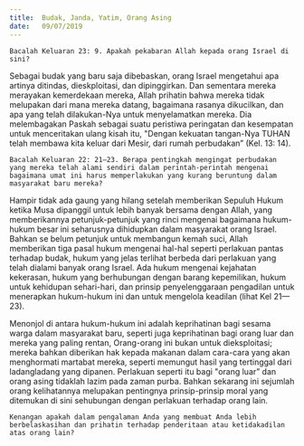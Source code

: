 ```yaml
---
title:  Budak, Janda, Yatim, Orang Asing
date:   09/07/2019
---
```


`Bacalah Keluaran 23: 9. Apakah pekabaran Allah kepada orang Israel di sini?`

Sebagai budak yang baru saja dibebaskan, orang Israel mengetahui apa artinya ditindas, dieskploitasi, dan dipinggirkan. Dan sementara mereka merayakan kemerdekaan mereka, Allah prihatin bahwa mereka tidak melupakan dari mana mereka datang, bagaimana rasanya dikucilkan, dan apa yang telah dilakukan-Nya untuk menyelamatkan mereka. Dia melembagakan Paskah sebagai suatu peristiwa peringatan dan kesempatan untuk menceritakan ulang kisah itu, "Dengan kekuatan tangan-Nya TUHAN telah membawa kita keluar dari Mesir, dari rumah perbudakan” (Kel. 13: 14).

`Bacalah Keluaran 22: 21—23. Berapa pentingkah mengingat perbudakan yang mereka telah alami sendiri dalam perintah-perintah mengenai bagaimana umat ini harus memperlakukan yang kurang beruntung dalam masyarakat baru mereka?`

Hampir tidak ada gaung yang hilang setelah memberikan Sepuluh Hukum ketika Musa dipanggil untuk lebih banyak bersama dengan Allah, yang memberikannya petunjuk-petunjuk yang rinci mengenai bagaimana hukum-hukum besar ini seharusnya dihidupkan dalam masyarakat orang Israel. Bahkan se belum petunjuk untuk membangun kemah suci, Allah memberikan tiga pasal hukum mengenai hal-hal seperti perlakuan pantas terhadap budak, hukum yang jelas terlihat berbeda dari perlakuan yang telah dialami banyak orang Israel. Ada hukum mengenai kejahatan kekerasan, hukum yang berhubungan dengan barang kepemilikan, hukum untuk kehidupan sehari-hari, dan prinsip penyelenggaraan pengadilan untuk menerapkan hukum-hukum ini dan untuk mengelola keadilan (lihat Kel 21—23).

Menonjol di antara hukum-hukum ini adalah keprihatinan bagi sesama warga dalam masyarakat baru, seperti juga keprihatinan bagi orang luar dan mereka yang paling rentan, Orang-orang ini bukan untuk dieksploitasi; mereka bahkan diberikan hak kepada makanan dalam cara-cara yang akan menghormati martabat mereka, seperti memungut hasil yang tertinggal dari ladangladang yang dipanen. Perlakuan seperti itu bagi "orang luar” dan orang asing tidaklah lazim pada zaman purba. Bahkan sekarang ini sejumlah orang kelihatannya melupakan pentingnya prinsip-prinsip moral yang ditemukan di sini sehubungan dengan perlakuan terhadap orang lain.

`Kenangan apakah dalam pengalaman Anda yang membuat Anda lebih berbelaskasihan dan prihatin terhadap penderitaan atau ketidakadilan atas orang lain?`